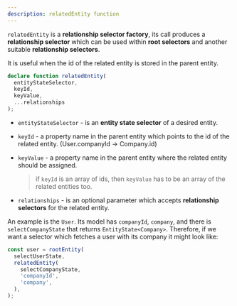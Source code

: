 ```yaml
---
description: relatedEntity function
---
```


`relatedEntity` is a **relationship selector factory**,
its call produces a **relationship selector** which can be used within **root selectors** and another suitable **relationship selectors**.

It is useful when the id of the related entity is stored in the parent entity.

```ts
declare function relatedEntity(
  entityStateSelector,
  keyId,
  keyValue,
  ...relationships
);
```

- `entityStateSelector` - is an **entity state selector** of a desired entity.
- `keyId` - a property name in the parent entity which points to the id of the related entity. (User.companyId -> Company.id)
- `keyValue` - a property name in the parent entity where the related entity should be assigned.

  > if `keyId` is an array of ids, then `keyValue` has to be an array of the related entities too.

- `relationships` - is an optional parameter which accepts **relationship selectors** for the related entity.

An example is the `User`. Its model has `companyId`, `company`,
and there is `selectCompanyState` that returns `EntityState<Company>`.
Therefore, if we want a selector which fetches a user with its company it might look like:

```ts
const user = rootEntity(
  selectUserState,
  relatedEntity(
    selectCompanyState,
    'companyId',
    'company',
  ),
);
```
